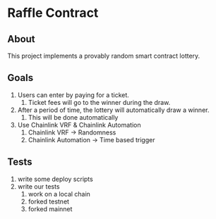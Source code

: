 # Raffle Contract

## About

This project implements a provably random smart contract lottery.

## Goals

1. Users can enter by paying for a ticket.
    1. Ticket fees will go to the winner during the draw.
2. After a period of time, the lottery will automatically draw a winner.
    1. This will be done automatically
3. Use Chainlink VRF & Chainlink Automation
    1. Chainlink VRF -> Randomness
    2. Chainlink Automation -> Time based trigger

## Tests

1. write some deploy scripts
2. write our tests
    1. work on a local chain
    2. forked testnet
    3. forked mainnet